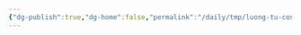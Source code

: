 ```yaml
---
{"dg-publish":true,"dg-home":false,"permalink":"/daily/tmp/luong-tu-cong-viec-chinh/","dgPassFrontmatter":true,"noteIcon":"","updated":"2025-01-14T22:04:31.647+07:00"}
---
```

